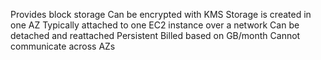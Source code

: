 Provides block storage
	Can be encrypted with KMS
Storage is created in one AZ
Typically attached to one EC2 instance over a network
	Can be detached and reattached
	Persistent
Billed based on GB/month
Cannot communicate across AZs
